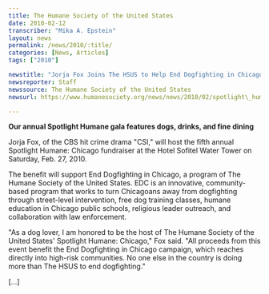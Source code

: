 ```yaml
---
title: The Humane Society of the United States
date: 2010-02-12
transcriber: "Mika A. Epstein"
layout: news
permalink: /news/2010/:title/
categories: [News, Articles]
tags: ["2010"]

newstitle: "Jorja Fox Joins The HSUS to Help End Dogfighting in Chicago  "
newsreporter: Staff
newssource: The Humane Society of the United States
newsurl: https://www.humanesociety.org/news/news/2010/02/spotlight\_humane\_chicago_021210.html

---
```


**Our annual Spotlight Humane gala features dogs, drinks, and fine dining**

Jorja Fox, of the CBS hit crime drama "CSI," will host the fifth annual Spotlight Humane: Chicago fundraiser at the Hotel Sofitel Water Tower on Saturday, Feb. 27, 2010.

The benefit will support End Dogfighting in Chicago, a program of The Humane Society of the United States. EDC is an innovative, community-based program that works to turn Chicagoans away from dogfighting through street-level intervention, free dog training classes, humane education in Chicago public schools, religious leader outreach, and collaboration with law enforcement.

"As a dog lover, I am honored to be the host of The Humane Society of the United States' Spotlight Humane: Chicago," Fox said. "All proceeds from this event benefit the End Dogfighting in Chicago campaign, which reaches directly into high-risk communities. No one else in the country is doing more than The HSUS to end dogfighting."

[...]

